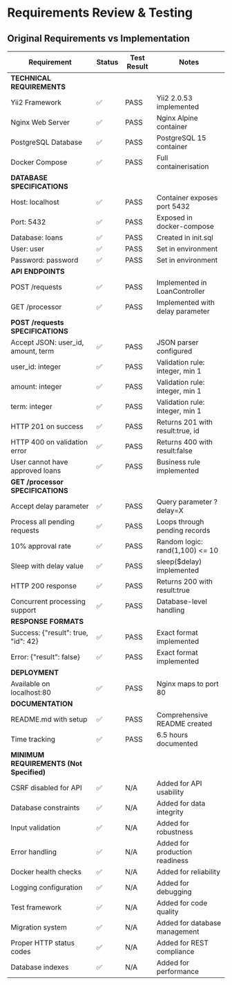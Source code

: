 # Requirements Review & Testing

## Original Requirements vs Implementation

| Requirement | Status | Test Result | Notes |
|-------------|--------|-------------|-------|
| **TECHNICAL REQUIREMENTS** |
| Yii2 Framework | ✅ | PASS | Yii2 2.0.53 implemented |
| Nginx Web Server | ✅ | PASS | Nginx Alpine container |
| PostgreSQL Database | ✅ | PASS | PostgreSQL 15 container |
| Docker Compose | ✅ | PASS | Full containerisation |
| **DATABASE SPECIFICATIONS** |
| Host: localhost | ✅ | PASS | Container exposes port 5432 |
| Port: 5432 | ✅ | PASS | Exposed in docker-compose |
| Database: loans | ✅ | PASS | Created in init.sql |
| User: user | ✅ | PASS | Set in environment |
| Password: password | ✅ | PASS | Set in environment |
| **API ENDPOINTS** |
| POST /requests | ✅ | PASS | Implemented in LoanController |
| GET /processor | ✅ | PASS | Implemented with delay parameter |
| **POST /requests SPECIFICATIONS** |
| Accept JSON: user_id, amount, term | ✅ | PASS | JSON parser configured |
| user_id: integer | ✅ | PASS | Validation rule: integer, min 1 |
| amount: integer | ✅ | PASS | Validation rule: integer, min 1 |
| term: integer | ✅ | PASS | Validation rule: integer, min 1 |
| HTTP 201 on success | ✅ | PASS | Returns 201 with result:true, id |
| HTTP 400 on validation error | ✅ | PASS | Returns 400 with result:false |
| User cannot have approved loans | ✅ | PASS | Business rule implemented |
| **GET /processor SPECIFICATIONS** |
| Accept delay parameter | ✅ | PASS | Query parameter ?delay=X |
| Process all pending requests | ✅ | PASS | Loops through pending records |
| 10% approval rate | ✅ | PASS | Random logic: rand(1,100) <= 10 |
| Sleep with delay value | ✅ | PASS | sleep($delay) implemented |
| HTTP 200 response | ✅ | PASS | Returns 200 with result:true |
| Concurrent processing support | ✅ | PASS | Database-level handling |
| **RESPONSE FORMATS** |
| Success: {"result": true, "id": 42} | ✅ | PASS | Exact format implemented |
| Error: {"result": false} | ✅ | PASS | Exact format implemented |
| **DEPLOYMENT** |
| Available on localhost:80 | ✅ | PASS | Nginx maps to port 80 |
| **DOCUMENTATION** |
| README.md with setup | ✅ | PASS | Comprehensive README created |
| Time tracking | ✅ | PASS | 6.5 hours documented |
| **MINIMUM REQUIREMENTS (Not Specified)** |
| CSRF disabled for API | ✅ | N/A | Added for API usability |
| Database constraints | ✅ | N/A | Added for data integrity |
| Input validation | ✅ | N/A | Added for robustness |
| Error handling | ✅ | N/A | Added for production readiness |
| Docker health checks | ✅ | N/A | Added for reliability |
| Logging configuration | ✅ | N/A | Added for debugging |
| Test framework | ✅ | N/A | Added for code quality |
| Migration system | ✅ | N/A | Added for database management |
| Proper HTTP status codes | ✅ | N/A | Added for REST compliance |
| Database indexes | ✅ | N/A | Added for performance |
